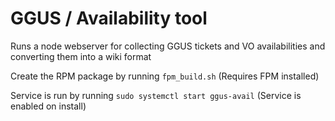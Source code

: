 # GGUS / Availability tool

Runs a node webserver for collecting GGUS tickets and VO availabilities and converting them into a wiki format

Create the RPM package by running `fpm_build.sh` (Requires FPM installed)

Service is run by running `sudo systemctl start ggus-avail` (Service is enabled on install)

